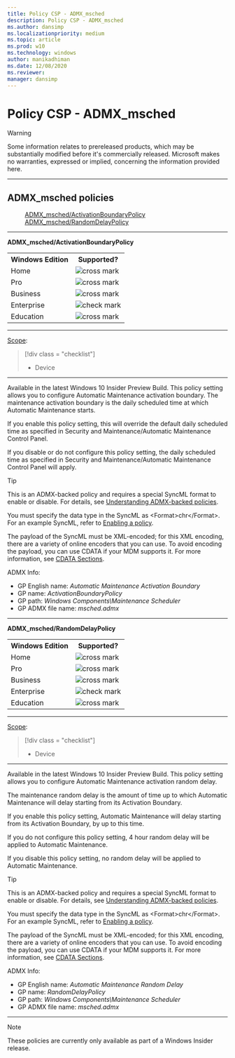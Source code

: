 ```yaml
---
title: Policy CSP - ADMX_msched
description: Policy CSP - ADMX_msched
ms.author: dansimp
ms.localizationpriority: medium
ms.topic: article
ms.prod: w10
ms.technology: windows
author: manikadhiman
ms.date: 12/08/2020
ms.reviewer: 
manager: dansimp
---
```


# Policy CSP - ADMX_msched
> [!WARNING]
> Some information relates to prereleased products, which may be substantially modified before it's commercially released. Microsoft makes no warranties, expressed or implied, concerning the information provided here.

<hr/>

<!--Policies-->
## ADMX_msched policies  

<dl>
  <dd>
    <a href="#admx-msched-activationboundarypolicy">ADMX_msched/ActivationBoundaryPolicy</a>
  </dd>
  <dd>
    <a href="#admx-msched-randomdelaypolicy">ADMX_msched/RandomDelayPolicy</a>
  </dd>
</dl>


<hr/>

<!--Policy-->
<a href="" id="admx-msched-activationboundarypolicy"></a>**ADMX_msched/ActivationBoundaryPolicy**  

<!--SupportedSKUs-->
<table>
<tr>
    <th>Windows Edition</th>
    <th>Supported?</th>
</tr>
<tr>
    <td>Home</td>
    <td><img src="images/crossmark.png" alt="cross mark" /></td>
</tr>
<tr>
    <td>Pro</td>
    <td><img src="images/crossmark.png" alt="cross mark" /></td>
</tr>
<tr>
    <td>Business</td>
    <td><img src="images/crossmark.png" alt="cross mark" /></td>
</tr>
<tr>
    <td>Enterprise</td>
    <td><img src="images/checkmark.png" alt="check mark" /></td>
</tr>
<tr>
    <td>Education</td>
    <td><img src="images/crossmark.png" alt="cross mark" /></td>
</tr>
</table>

<!--/SupportedSKUs-->
<hr/>

<!--Scope-->
[Scope](./policy-configuration-service-provider.md#policy-scope):

> [!div class = "checklist"]
> * Device

<hr/>

<!--/Scope-->
<!--Description-->
Available in the latest Windows 10 Insider Preview Build. This policy setting allows you to configure Automatic Maintenance activation boundary. The maintenance activation boundary is the daily scheduled time at which Automatic Maintenance starts.

If you enable this policy setting, this will override the default daily scheduled time as specified in Security and Maintenance/Automatic Maintenance Control Panel.

If you disable or do not configure this policy setting, the daily scheduled time as specified in Security and Maintenance/Automatic Maintenance Control Panel will apply.

<!--/Description-->
> [!TIP]
> This is an ADMX-backed policy and requires a special SyncML format to enable or disable. For details, see [Understanding ADMX-backed policies](./understanding-admx-backed-policies.md).
> 
> You must specify the data type in the SyncML as &lt;Format&gt;chr&lt;/Format&gt;. For an example SyncML, refer to [Enabling a policy](./understanding-admx-backed-policies.md#enabling-a-policy).
> 
> The payload of the SyncML must be XML-encoded; for this XML encoding, there are a variety of online encoders that you can use. To avoid encoding the payload, you can use CDATA if your MDM supports it. For more information, see [CDATA Sections](https://www.w3.org/TR/REC-xml/#sec-cdata-sect).

<!--ADMXBacked-->
ADMX Info:  
-   GP English name: *Automatic Maintenance Activation Boundary*
-   GP name: *ActivationBoundaryPolicy*
-   GP path: *Windows Components\Maintenance Scheduler*
-   GP ADMX file name: *msched.admx*

<!--/ADMXBacked-->
<!--/Policy-->
<hr/>

<!--Policy-->
<a href="" id="admx-msched-randomdelaypolicy"></a>**ADMX_msched/RandomDelayPolicy**  

<!--SupportedSKUs-->
<table>
<tr>
    <th>Windows Edition</th>
    <th>Supported?</th>
</tr>
<tr>
    <td>Home</td>
    <td><img src="images/crossmark.png" alt="cross mark" /></td>
</tr>
<tr>
    <td>Pro</td>
    <td><img src="images/crossmark.png" alt="cross mark" /></td>
</tr>
<tr>
    <td>Business</td>
    <td><img src="images/crossmark.png" alt="cross mark" /></td>
</tr>
<tr>
    <td>Enterprise</td>
    <td><img src="images/checkmark.png" alt="check mark" /></td>
</tr>
<tr>
    <td>Education</td>
    <td><img src="images/crossmark.png" alt="cross mark" /></td>
</tr>
</table>

<!--/SupportedSKUs-->
<hr/>

<!--Scope-->
[Scope](./policy-configuration-service-provider.md#policy-scope):

> [!div class = "checklist"]
> * Device

<hr/>

<!--/Scope-->
<!--Description-->
Available in the latest Windows 10 Insider Preview Build. This policy setting allows you to configure Automatic Maintenance activation random delay.

The maintenance random delay is the amount of time up to which Automatic Maintenance will delay starting from its Activation Boundary.

If you enable this policy setting, Automatic Maintenance will delay starting from its Activation Boundary, by up to this time.

If you do not configure this policy setting, 4 hour random delay will be applied to Automatic Maintenance.

If you disable this policy setting, no random delay will be applied to Automatic Maintenance.

<!--/Description-->
> [!TIP]
> This is an ADMX-backed policy and requires a special SyncML format to enable or disable. For details, see [Understanding ADMX-backed policies](./understanding-admx-backed-policies.md).
> 
> You must specify the data type in the SyncML as &lt;Format&gt;chr&lt;/Format&gt;. For an example SyncML, refer to [Enabling a policy](./understanding-admx-backed-policies.md#enabling-a-policy).
> 
> The payload of the SyncML must be XML-encoded; for this XML encoding, there are a variety of online encoders that you can use. To avoid encoding the payload, you can use CDATA if your MDM supports it. For more information, see [CDATA Sections](https://www.w3.org/TR/REC-xml/#sec-cdata-sect).

<!--ADMXBacked-->
ADMX Info:  
-   GP English name: *Automatic Maintenance Random Delay*
-   GP name: *RandomDelayPolicy*
-   GP path: *Windows Components\Maintenance Scheduler*
-   GP ADMX file name: *msched.admx*

<!--/ADMXBacked-->
<!--/Policy-->
<hr/>


> [!NOTE]
> These policies are currently only available as part of a Windows Insider release.

<!--/Policies-->

